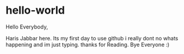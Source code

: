 # hello-world

Hello Everybody,

Haris Jabbar here.
Its my first day to use github
i really dont no whats happening and im just typing.
thanks for Reading.
Bye Everyone :)
